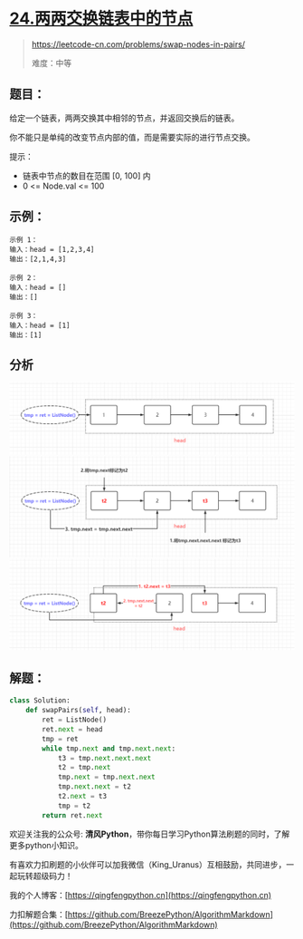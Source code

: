 # [24.两两交换链表中的节点](https://leetcode-cn.com/problems/swap-nodes-in-pairs/)
> https://leetcode-cn.com/problems/swap-nodes-in-pairs/
> 
> 难度：中等

## 题目：

给定一个链表，两两交换其中相邻的节点，并返回交换后的链表。

你不能只是单纯的改变节点内部的值，而是需要实际的进行节点交换。

提示：

- 链表中节点的数目在范围 [0, 100] 内
- 0 <= Node.val <= 100

## 示例：

```
示例 1：
输入：head = [1,2,3,4]
输出：[2,1,4,3]

示例 2：
输入：head = []
输出：[]

示例 3：
输入：head = [1]
输出：[1]
```

## 分析
![](../../images/2021-06-08_20-45-29.png)
![](../../images/2021-06-08_20-46-22.png)
![](../../images/2021-06-08_20-46-30.png)


## 解题：

```python
class Solution:
    def swapPairs(self, head):
        ret = ListNode()
        ret.next = head
        tmp = ret
        while tmp.next and tmp.next.next:
            t3 = tmp.next.next.next
            t2 = tmp.next
            tmp.next = tmp.next.next
            tmp.next.next = t2
            t2.next = t3
            tmp = t2
        return ret.next

```

欢迎关注我的公众号: **清风Python**，带你每日学习Python算法刷题的同时，了解更多python小知识。

有喜欢力扣刷题的小伙伴可以加我微信（King_Uranus）互相鼓励，共同进步，一起玩转超级码力！

我的个人博客：[https://qingfengpython.cn](https://qingfengpython.cn)

力扣解题合集：[https://github.com/BreezePython/AlgorithmMarkdown](https://github.com/BreezePython/AlgorithmMarkdown)
